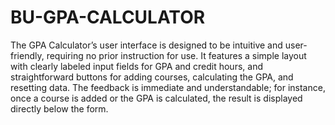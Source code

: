 # BU-GPA-CALCULATOR

The GPA Calculator’s user interface is designed to be intuitive and user-friendly, requiring no prior instruction for use. It features a simple layout with clearly labeled input fields for GPA and credit hours, and straightforward buttons for adding courses, calculating the GPA, and resetting data. The feedback is immediate and understandable; for instance, once a course is added or the GPA is calculated, the result is displayed directly below the form.
